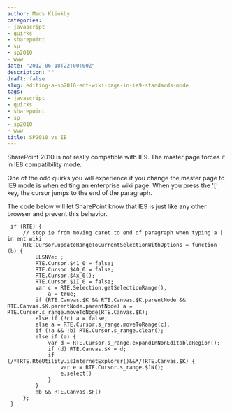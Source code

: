 ```yaml
---
author: Mads Klinkby
categories:
- javascript
- quirks
- sharepoint
- sp
- sp2010
- www
date: "2012-06-18T22:00:00Z"
description: ""
draft: false
slug: editing-a-sp2010-ent-wiki-page-in-ie9-standards-mode
tags:
- javascript
- quirks
- sharepoint
- sp
- sp2010
- www
title: SP2010 vs IE
---
```



SharePoint 2010 is not really compatible with IE9. The master page forces it in IE8 compatibility mode.

One of the odd quirks you will experience if you change the master page to IE9 mode is when editing an enterprise wiki page. When you press the '[' key, the cursor jumps to the end of the paragraph.

The code below will let SharePoint know that IE9 is just like any other browser and prevent this behavior.

<pre class="csharpcode"><code> <span class="kwrd">if</span> (RTE) {
     <span class="rem">// stop ie from moving caret to end of paragraph when typing a [ in ent wiki</span>
     RTE.Cursor.updateRangeToCurrentSelectionWithOptions = <span class="kwrd">function</span> (b) {
         ULSNVe: ;
         RTE.Cursor.$41_0 = <span class="kwrd">false</span>;
         RTE.Cursor.$40_0 = <span class="kwrd">false</span>;
         RTE.Cursor.$4x_0();
         RTE.Cursor.$1I_0 = <span class="kwrd">false</span>;
         <span class="kwrd">var</span> c = RTE.Selection.getSelectionRange(),
             a = <span class="kwrd">true</span>;
         <span class="kwrd">if</span> (RTE.Canvas.$K && RTE.Canvas.$K.parentNode && RTE.Canvas.$K.parentNode.parentNode) a = RTE.Cursor.s_range.moveToNode(RTE.Canvas.$K);
         <span class="kwrd">else</span> <span class="kwrd">if</span> (!c) a = <span class="kwrd">false</span>;
         <span class="kwrd">else</span> a = RTE.Cursor.s_range.moveToRange(c);
         <span class="kwrd">if</span> (!a && !b) RTE.Cursor.s_range.clear();
         <span class="kwrd">else</span> <span class="kwrd">if</span> (a) {
             <span class="kwrd">var</span> d = RTE.Cursor.s_range.expandInNonEditableRegion();
             <span class="kwrd">if</span> (d) RTE.Canvas.$K = d;
             <span class="kwrd">if</span> (<span class="rem">/*!RTE.RteUtility.isInternetExplorer()&&*/</span>!RTE.Canvas.$K) {
                 <span class="kwrd">var</span> e = RTE.Cursor.s_range.$1N();
                 e.select()
             }
         }
         !b && RTE.Canvas.$F()
     };
 } </code></pre>

